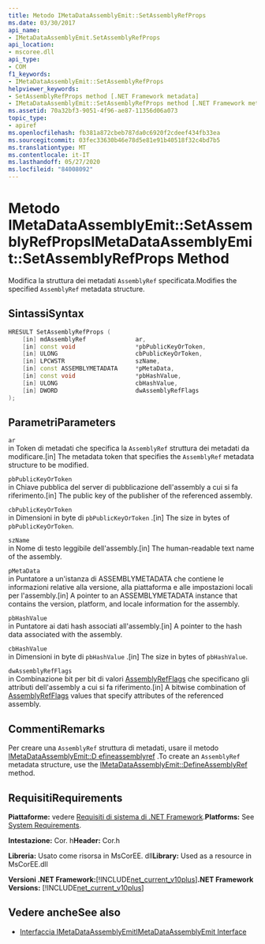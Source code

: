 ```yaml
---
title: Metodo IMetaDataAssemblyEmit::SetAssemblyRefProps
ms.date: 03/30/2017
api_name:
- IMetaDataAssemblyEmit.SetAssemblyRefProps
api_location:
- mscoree.dll
api_type:
- COM
f1_keywords:
- IMetaDataAssemblyEmit::SetAssemblyRefProps
helpviewer_keywords:
- SetAssemblyRefProps method [.NET Framework metadata]
- IMetaDataAssemblyEmit::SetAssemblyRefProps method [.NET Framework metadata]
ms.assetid: 70a32bf3-9051-4f96-ae87-11356d06a073
topic_type:
- apiref
ms.openlocfilehash: fb381a872cbeb787da0c6920f2cdeef434fb33ea
ms.sourcegitcommit: 03fec33630b46e78d5e81e91b40518f32c4bd7b5
ms.translationtype: MT
ms.contentlocale: it-IT
ms.lasthandoff: 05/27/2020
ms.locfileid: "84008092"
---
```

# <a name="imetadataassemblyemitsetassemblyrefprops-method"></a><span data-ttu-id="610a8-102">Metodo IMetaDataAssemblyEmit::SetAssemblyRefProps</span><span class="sxs-lookup"><span data-stu-id="610a8-102">IMetaDataAssemblyEmit::SetAssemblyRefProps Method</span></span>
<span data-ttu-id="610a8-103">Modifica la struttura dei metadati `AssemblyRef` specificata.</span><span class="sxs-lookup"><span data-stu-id="610a8-103">Modifies the specified `AssemblyRef` metadata structure.</span></span>  
  
## <a name="syntax"></a><span data-ttu-id="610a8-104">Sintassi</span><span class="sxs-lookup"><span data-stu-id="610a8-104">Syntax</span></span>  
  
```cpp  
HRESULT SetAssemblyRefProps (  
    [in] mdAssemblyRef              ar,  
    [in] const void                 *pbPublicKeyOrToken,  
    [in] ULONG                      cbPublicKeyOrToken,  
    [in] LPCWSTR                    szName,
    [in] const ASSEMBLYMETADATA     *pMetaData,
    [in] const void                 *pbHashValue,  
    [in] ULONG                      cbHashValue,  
    [in] DWORD                      dwAssemblyRefFlags  
);  
```  
  
## <a name="parameters"></a><span data-ttu-id="610a8-105">Parametri</span><span class="sxs-lookup"><span data-stu-id="610a8-105">Parameters</span></span>  
 `ar`  
 <span data-ttu-id="610a8-106">in Token di metadati che specifica la `AssemblyRef` struttura dei metadati da modificare.</span><span class="sxs-lookup"><span data-stu-id="610a8-106">[in] The metadata token that specifies the `AssemblyRef` metadata structure to be modified.</span></span>  
  
 `pbPublicKeyOrToken`  
 <span data-ttu-id="610a8-107">in Chiave pubblica del server di pubblicazione dell'assembly a cui si fa riferimento.</span><span class="sxs-lookup"><span data-stu-id="610a8-107">[in] The public key of the publisher of the referenced assembly.</span></span>  
  
 `cbPublicKeyOrToken`  
 <span data-ttu-id="610a8-108">in Dimensioni in byte di `pbPublicKeyOrToken` .</span><span class="sxs-lookup"><span data-stu-id="610a8-108">[in] The size in bytes of `pbPublicKeyOrToken`.</span></span>  
  
 `szName`  
 <span data-ttu-id="610a8-109">in Nome di testo leggibile dell'assembly.</span><span class="sxs-lookup"><span data-stu-id="610a8-109">[in] The human-readable text name of the assembly.</span></span>  
  
 `pMetaData`  
 <span data-ttu-id="610a8-110">in Puntatore a un'istanza di ASSEMBLYMETADATA che contiene le informazioni relative alla versione, alla piattaforma e alle impostazioni locali per l'assembly.</span><span class="sxs-lookup"><span data-stu-id="610a8-110">[in] A pointer to an ASSEMBLYMETADATA instance that contains the version, platform, and locale information for the assembly.</span></span>  
  
 `pbHashValue`  
 <span data-ttu-id="610a8-111">in Puntatore ai dati hash associati all'assembly.</span><span class="sxs-lookup"><span data-stu-id="610a8-111">[in] A pointer to the hash data associated with the assembly.</span></span>  
  
 `cbHashValue`  
 <span data-ttu-id="610a8-112">in Dimensioni in byte di `pbHashValue` .</span><span class="sxs-lookup"><span data-stu-id="610a8-112">[in] The size in bytes of `pbHashValue`.</span></span>  
  
 `dwAssemblyRefFlags`  
 <span data-ttu-id="610a8-113">in Combinazione bit per bit di valori [AssemblyRefFlags](assemblyrefflags-enumeration.md) che specificano gli attributi dell'assembly a cui si fa riferimento.</span><span class="sxs-lookup"><span data-stu-id="610a8-113">[in] A bitwise combination of [AssemblyRefFlags](assemblyrefflags-enumeration.md) values that specify attributes of the referenced assembly.</span></span>  
  
## <a name="remarks"></a><span data-ttu-id="610a8-114">Commenti</span><span class="sxs-lookup"><span data-stu-id="610a8-114">Remarks</span></span>  
 <span data-ttu-id="610a8-115">Per creare una `AssemblyRef` struttura di metadati, usare il metodo [IMetaDataAssemblyEmit::D efineassemblyref](imetadataassemblyemit-defineassemblyref-method.md) .</span><span class="sxs-lookup"><span data-stu-id="610a8-115">To create an `AssemblyRef` metadata structure, use the [IMetaDataAssemblyEmit::DefineAssemblyRef](imetadataassemblyemit-defineassemblyref-method.md) method.</span></span>  
  
## <a name="requirements"></a><span data-ttu-id="610a8-116">Requisiti</span><span class="sxs-lookup"><span data-stu-id="610a8-116">Requirements</span></span>  
 <span data-ttu-id="610a8-117">**Piattaforme:** vedere [Requisiti di sistema di .NET Framework](../../get-started/system-requirements.md).</span><span class="sxs-lookup"><span data-stu-id="610a8-117">**Platforms:** See [System Requirements](../../get-started/system-requirements.md).</span></span>  
  
 <span data-ttu-id="610a8-118">**Intestazione:** Cor. h</span><span class="sxs-lookup"><span data-stu-id="610a8-118">**Header:** Cor.h</span></span>  
  
 <span data-ttu-id="610a8-119">**Libreria:** Usato come risorsa in MsCorEE. dll</span><span class="sxs-lookup"><span data-stu-id="610a8-119">**Library:** Used as a resource in MsCorEE.dll</span></span>  
  
 <span data-ttu-id="610a8-120">**Versioni .NET Framework:**[!INCLUDE[net_current_v10plus](../../../../includes/net-current-v10plus-md.md)]</span><span class="sxs-lookup"><span data-stu-id="610a8-120">**.NET Framework Versions:** [!INCLUDE[net_current_v10plus](../../../../includes/net-current-v10plus-md.md)]</span></span>  
  
## <a name="see-also"></a><span data-ttu-id="610a8-121">Vedere anche</span><span class="sxs-lookup"><span data-stu-id="610a8-121">See also</span></span>

- [<span data-ttu-id="610a8-122">Interfaccia IMetaDataAssemblyEmit</span><span class="sxs-lookup"><span data-stu-id="610a8-122">IMetaDataAssemblyEmit Interface</span></span>](imetadataassemblyemit-interface.md)
